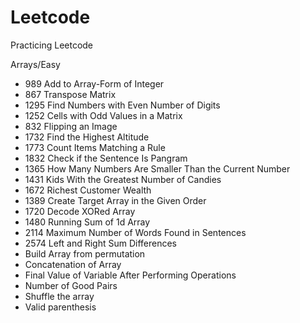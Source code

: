 # Leetcode
Practicing Leetcode

Arrays/Easy
* 989 Add to Array-Form of Integer
* 867 Transpose Matrix
* 1295 Find Numbers with Even Number of Digits
* 1252 Cells with Odd Values in a Matrix
* 832 Flipping an Image
* 1732 Find the Highest Altitude
* 1773 Count Items Matching a Rule
* 1832 Check if the Sentence Is Pangram
* 1365 How Many Numbers Are Smaller Than the Current Number
* 1431 Kids With the Greatest Number of Candies
* 1672 Richest Customer Wealth
* 1389 Create Target Array in the Given Order
* 1720 Decode XORed Array
* 1480 Running Sum of 1d Array
* 2114 Maximum Number of Words Found in Sentences
* 2574 Left and Right Sum Differences
* Build Array from permutation
* Concatenation of Array
* Final Value of Variable After Performing Operations
* Number of Good Pairs
* Shuffle the array
* Valid parenthesis
